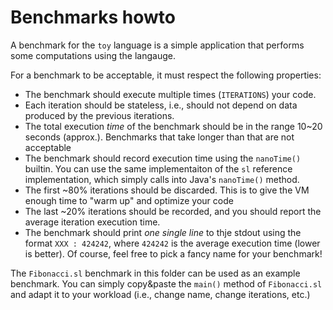 # Benchmarks howto

A benchmark for the `toy` language is a simple application that performs some computations using the langauge.

For a benchmark to be acceptable, it must respect the following properties:
* The benchmark should execute multiple times (`ITERATIONS`) your code.
* Each iteration should be stateless, i.e., should not depend on data produced by the previous iterations.
* The total execution _time_ of the benchmark should be in the range 10~20 seconds (approx.). Benchmarks that take longer than that are not acceptable
* The benchmark should record execution time using the `nanoTime()` builtin. You can use the same implementaiton of the `sl` reference implementation, which simply calls into Java's `nanoTime()` method.
* The first ~80% iterations should be discarded. This is to give the VM enough time to "warm up" and optimize your code
* The last ~20% iterations should be recorded, and you should report the average iteration execution time.
* The benchmark should print _one single line_ to thje stdout using the format `XXX : 424242`, where `424242` is the average execution time (lower is better). Of course, feel free to pick a fancy name for your benchmark!

The `Fibonacci.sl` benchmark in this folder can be used as an example benchmark. You can simply copy&paste the `main()` method of `Fibonacci.sl` and adapt it to your workload (i.e., change name, change iterations, etc.)
